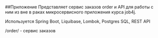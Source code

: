##Приложение
Представляет сервис заказов order и API для работы с ним из вне в раках микросервисного приложения курса job4j. 

Используется Spring Boot, Liquibase, Lombok, Postgres SQL, REST API

/order/ - сервис заказов 
